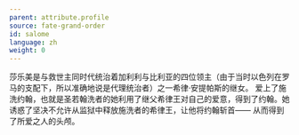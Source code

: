 ```yaml
---
parent: attribute.profile
source: fate-grand-order
id: salome
language: zh
weight: 0
---
```


莎乐美是与救世主同时代统治着加利利与比利亚的四位领主（由于当时以色列在罗马的支配下，所以准确地说是代理统治者）之一希律·安提帕斯的继女。
爱上了施洗约翰，也就是圣若翰洗者的她利用了继父希律王对自己的爱意，得到了约翰。她诱惑了坚决不允许从监狱中释放施洗者的希律王，让他将约翰斩首——
从而得到了所爱之人的头颅。
